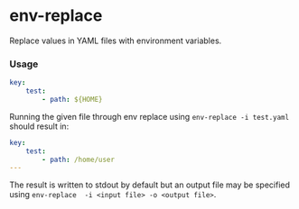 # env-replace
Replace values in YAML files with environment variables.

### Usage

```yaml
key:
    test:
        - path: ${HOME}
```
Running the given file through env replace using `env-replace -i test.yaml` should result in:
```yaml
key:
    test:
        - path: /home/user
---
```
The result is written to stdout by default but an output file may be specified using `env-replace  -i <input file> -o <output file>`.